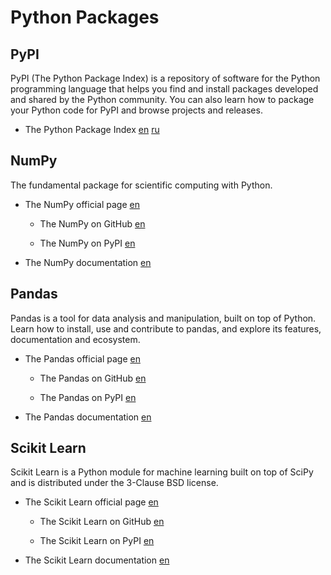 # Python Packages

## PyPI

PyPI (The Python Package Index) is a repository of software for the Python programming language that helps you find and install packages developed and shared by the Python community. You can also learn how to package your Python code for PyPI and browse projects and releases.

- The Python Package Index
  [en](https://pypi.org/)
  [ru](https://pypi.org/)


## NumPy
The fundamental package for scientific computing with Python.

- The NumPy official page
  [en](http://numpy.org)

    - The NumPy on GitHub
      [en](https://github.com/numpy/numpy/)

    - The NumPy on PyPI
      [en](https://pypi.org/project/numpy/)

- The NumPy documentation [en](https://numpy.org/doc/)


## Pandas
Pandas is a tool for data analysis and manipulation, built on top of Python. Learn how to install, use and contribute to pandas, and explore its features, documentation and ecosystem.

- The Pandas official page
  [en](https://pandas.pydata.org/)

    - The Pandas on GitHub
      [en](https://github.com/pandas-dev/pandas)

    - The Pandas on PyPI
      [en](https://pypi.org/project/pandas/)

- The Pandas documentation
  [en](https://pandas.pydata.org/docs/)


## Scikit Learn
Scikit Learn is a Python module for machine learning built on top of SciPy and is distributed under the 3-Clause BSD license.

- The Scikit Learn official page
  [en](https://scikit-learn.org/)

    - The Scikit Learn on GitHub
      [en](https://github.com/scikit-learn/scikit-learn)

    - The Scikit Learn on PyPI
      [en](https://pypi.org/project/scikit-learn/)

- The Scikit Learn documentation
  [en](https://scikit-learn.org/stable/)
